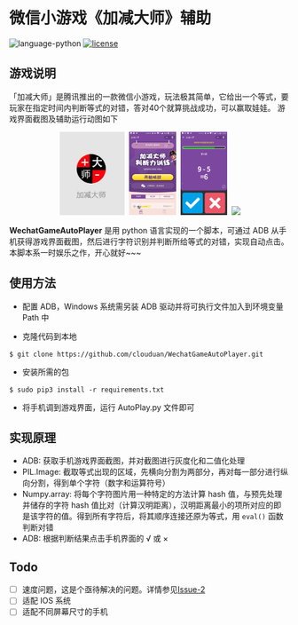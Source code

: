 # 微信小游戏《加减大师》辅助
![language-python](https://img.shields.io/badge/language-python-blue.svg)
[![license](https://img.shields.io/github/license/clouduan/WechatGameAutoPlayer.svg)](https://github.com/clouduan/WechatGameAutoPlayer/blob/master/LICENSE)

## 游戏说明
「加减大师」是腾讯推出的一款微信小游戏，玩法极其简单，它给出一个等式，要玩家在指定时间内判断等式的对错，答对40个就算挑战成功，可以赢取娃娃。
游戏界面截图及辅助运行动图如下

<div align="center">
  <img src="./Images/PlusSubstractMaster1.jpg" height="150">
  <img src="./Images/PlusSubstractMaster2.jpg" height="150">
  <img src="./Images/PlusSubstractMaster3.png" height="150"> 
  <img src="./Images/PlusSubstractMaster4.gif" height="150">
</div>

**WechatGameAutoPlayer** 是用 python 语言实现的一个脚本，可通过 ADB 从手机获得游戏界面截图，然后进行字符识别并判断所给等式的对错，实现自动点击。本脚本系一时娱乐之作，开心就好~~~
## 使用方法
+ 配置 ADB，Windows 系统需另装 ADB 驱动并将可执行文件加入到环境变量 Path 中

+ 克隆代码到本地
```
$ git clone https://github.com/clouduan/WechatGameAutoPlayer.git
```

+ 安装所需的包
```
$ sudo pip3 install -r requirements.txt
```

+ 将手机调到游戏界面，运行 AutoPlay.py 文件即可

## 实现原理
+ ADB: 获取手机游戏界面截图，并对截图进行灰度化和二值化处理
+ PIL.Image: 截取等式出现的区域，先横向分割为两部分，再对每一部分进行纵向分割，得到单个字符（数字和运算符号）
+ Numpy.array: 将每个字符图片用一种特定的方法计算 hash 值，与预先处理并储存的字符 hash 值比对（计算汉明距离），汉明距离最小的项所对应的即是该字符的值。得到所有字符后，将其顺序连接还原为等式，用 `eval()` 函数判断对错
+ ADB: 根据判断结果点击手机界面的 √ 或 ×

## Todo
- [ ] 速度问题，这是个亟待解决的问题。详情参见[Issue-2](https://github.com/clouduan/WechatGameAutoPlayer/issues/2)
- [ ] 适配 IOS 系统
- [ ] 适配不同屏幕尺寸的手机
